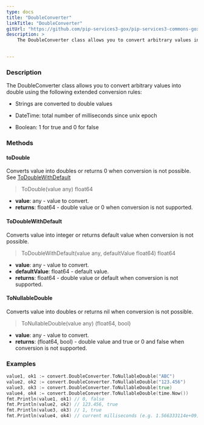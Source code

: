 ```yaml
---
type: docs
title: "DoubleConverter"
linkTitle: "DoubleConverter"
gitUrl: "https://github.com/pip-services3-gox/pip-services3-commons-gox"
description: > 
    The DoubleConverter class allows you to convert arbitrary values into double using extended conversion rules.

   
---
```


### Description

The DoubleConverter class allows you to convert arbitrary values into double using the following extended conversion rules:

 - Strings are converted to double values

 - DateTime: total number of milliseconds since unix epoch
    
 - Boolean: 1 for true and 0 for false  

### Methods

#### toDouble
Converts value into doubles or returns 0 when conversion is not possible.  
See [ToDoubleWithDefault](#todoublewithdefault)

> ToDouble(value any) float64

- **value**: any - value to convert.
- **returns**: float64 - double value or 0 when conversion is not supported.

#### ToDoubleWithDefault
Converts value into integer or returns default value when conversion is not possible.

> ToDoubleWithDefault(value any, defaultValue float64) float64

- **value**: any - value to convert.
- **defaultValue**: float64 - default value.
- **returns**: float64 - double value or default when conversion is not supported.

#### ToNullableDouble
Converts value into doubles or returns nil when conversion is not possible.

> ToNullableDouble(value any) (float64, bool)

- **value**: any - value to convert.
- **returns**: (float64, bool) - double value and true or 0 and false when conversion is not supported.

### Examples

```go
value1, ok1 := convert.DoubleConverter.ToNullableDouble("ABC")
value2, ok2 := convert.DoubleConverter.ToNullableDouble("123.456")
value3, ok3 := convert.DoubleConverter.ToNullableDouble(true)
value4, ok4 := convert.DoubleConverter.ToNullableDouble(time.Now())
fmt.Println(value1, ok1) // 0, false
fmt.Println(value2, ok2) // 123.456, true
fmt.Println(value3, ok3) // 1, true
fmt.Println(value4, ok4) // current milliseconds (e.g. 1.566333114e+09), true

```
